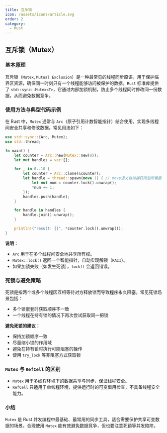 ```yaml
---
title: 互斥锁
icon: /assets/icons/article.svg
order: 2
category:
  - Rust
---
```


## 互斥锁（Mutex）

### 基本原理

互斥锁（`Mutex`, `Mutual Exclusion`）是一种最常见的线程同步原语，用于保护临界区资源，确保同一时刻只有一个线程能够访问被保护的数据。`Rust` 标准库提供了 `std::sync::Mutex<T>`，它通过内部加锁机制，防止多个线程同时修改同一份数据，从而避免数据竞争。

### 使用方法与典型代码示例

在 Rust 中，`Mutex` 通常与 `Arc`（原子引用计数智能指针）结合使用，实现多线程间安全共享和修改数据。常见用法如下：

```rust
use std::sync::{Arc, Mutex};
use std::thread;

fn main() {
    let counter = Arc::new(Mutex::new(0));
    let mut handles = vec![];

    for _ in 0..10 {
        let counter = Arc::clone(&counter);
        let handle = thread::spawn(move || { // move语义自动捕获闭包所需要的变量
            let mut num = counter.lock().unwrap();
            *num += 1;
        });
        handles.push(handle);
    }

    for handle in handles {
        handle.join().unwrap();
    }

    println!("result: {}", *counter.lock().unwrap());
}
```

**说明：**

- `Arc` 用于在多个线程间安全地共享所有权。
- `Mutex::lock()` 返回一个智能指针，自动实现解锁（`RAII`）。
- 如果加锁失败（如发生死锁），`lock()` 会返回错误。

### 死锁与避免策略

死锁是指两个或多个线程因互相等待对方释放锁而导致程序永久阻塞。常见死锁场景包括：

- 多个锁嵌套时获取顺序不一致
- 一个线程在持有锁的情况下再次尝试获取同一把锁

**避免死锁的建议：**

- 保持加锁顺序一致
- 尽量缩小锁的作用域
- 避免在持有锁时执行可能阻塞的操作
- 使用 `try_lock` 等非阻塞方式获取锁

### `Mutex` 与 `RefCell` 的区别

- `Mutex` 用于多线程环境下的数据共享与同步，保证线程安全。
- `RefCell` 只适用于单线程环境，提供运行时的可变借用检查，不具备线程安全能力。

### 小结

`Mutex` 是 Rust 并发编程中最基础、最常用的同步工具，适合需要保护共享可变数据的场景。合理使用 `Mutex` 能有效避免数据竞争，但也要注意死锁等并发陷阱。
